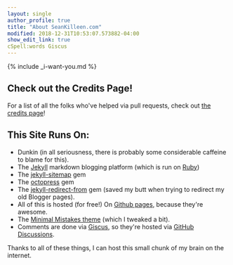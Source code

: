 ```yaml
---
layout: single
author_profile: true 
title: "About SeanKilleen.com"
modified: 2018-12-31T10:53:07.573882-04:00
show_edit_link: true
cSpell:words Giscus
---
```


{% include _i-want-you.md %}

## Check out the Credits Page!

For a list of all the folks who've helped via pull requests, check out [the credits page][credits page link]!

## This Site Runs On:

* Dunkin (in all seriousness, there is probably some considerable caffeine to blame for this).
* The [Jekyll][jekyll link] markdown blogging platform (which is run on [Ruby][ruby link])
* The [jekyll-sitemap][jekyll-sitemap link] gem
* The [octopress][octopress link] gem
* The [jekyll-redirect-from][jekyll-redirect-from link] gem (saved my butt when trying to redirect my old Blogger pages).
* All of this is hosted (for free!) On [Github pages][github-pages link], because they're awesome.
* The [Minimal Mistakes theme][minimal mistakes link] (which I tweaked a bit).
* Comments are done via [Giscus][giscus link], so they're hosted via [GitHub Discussions](https://github.com/SeanKilleen/seankilleen.github.io/discussions).

Thanks to all of these things, I can host this small chunk of my brain on the internet.

[jekyll link]: http://jekyllrb.com/
[ruby link]: https://www.ruby-lang.org/en/
[jekyll-sitemap link]: http://rubydoc.info/gems/jekyll-sitemap/0.6.0/frames
[octopress link]: http://octopress.org/
[github-pages link]: https://pages.github.com/
[jekyll-redirect-from link]: https://github.com/jekyll/jekyll-redirect-from
[minimal mistakes link]: https://github.com/mmistakes/minimal-mistakes
[giscus link]: https://giscus.app/
[phil haack homepage]: http://haacked.com/
[credits page link]: https://seankilleen.com/credits
